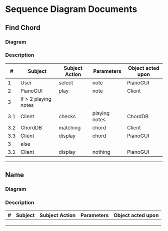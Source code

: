 # Sequence Diagram Documents

## Find Chord

### Diagram

### Description

| #    | Subject              | Subject Action | Parameters    | Object acted upon |
| ---- | -------------------- | -------------- | ------------- | ----------------- |
| 1    | User                 | select         | note          | PianoGUI          |
| 2    | PianoGUI             | play           | note          | Client            |
| 3    | If > 2 playing notes |                |               |                   |
| 3.1  | Client               | checks         | playing notes | ChordDB           |
| 3.2  | ChordDB              | matching       | chord         | Client            |
| 3.3  | Client               | display        | chord         | PianoGUI          |
| 3    | else                 |                |               |                   |
| 3.1  | Client               | display        | nothing       | PianoGUI          |



--------------------------------

## Name

### Diagram

### Description

| #    | Subject | Subject Action | Parameters | Object acted upon |
| ---- | ------- | -------------- | ---------- | ----------------- |
|      |         |                |            |                   |
|      |         |                |            |                   |
|      |         |                |            |                   |

